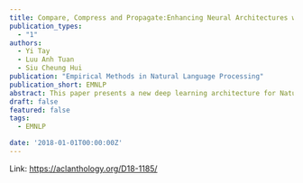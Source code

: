 ```yaml
---
title: Compare, Compress and Propagate:Enhancing Neural Architectures with Alignment Factorization for Natural Language Inference
publication_types:
  - "1"
authors:
  - Yi Tay
  - Luu Anh Tuan
  - Siu Cheung Hui
publication: "Empirical Methods in Natural Language Processing"
publication_short: EMNLP
abstract: This paper presents a new deep learning architecture for Natural Language Inference (NLI). Firstly, we introduce a new architecture where alignment pairs are compared, compressed and then propagated to upper layers for enhanced representation learning. Secondly, we adopt factorization layers for efficient and expressive compression of alignment vectors into scalar features, which are then used to augment the base word representations. The design of our approach is aimed to be conceptually simple, compact and yet powerful. We conduct experiments on three popular benchmarks, SNLI, MultiNLI and SciTail, achieving competitive performance on all. A lightweight parameterization of our model also enjoys a 3 times reduction in parameter size compared to the existing state-of-the-art models, e.g., ESIM and DIIN, while maintaining competitive performance. Additionally, visual analysis shows that our propagated features are highly interpretable.
draft: false
featured: false
tags:
  - EMNLP

date: '2018-01-01T00:00:00Z'
---
```

Link: https://aclanthology.org/D18-1185/
